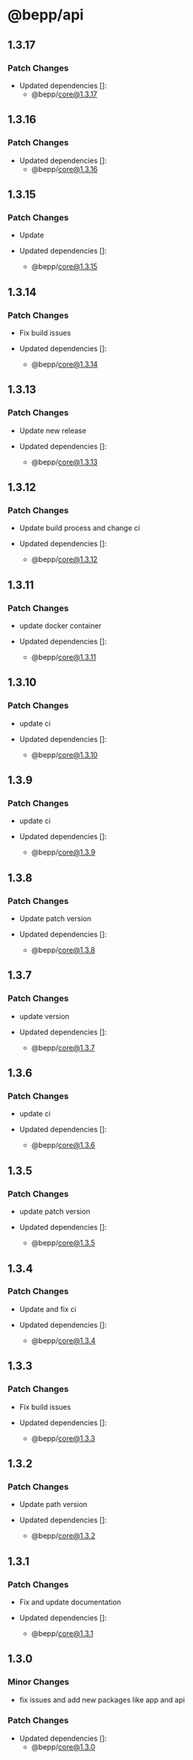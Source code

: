 # @bepp/api

## 1.3.17

### Patch Changes

- Updated dependencies []:
  - @bepp/core@1.3.17

## 1.3.16

### Patch Changes

- Updated dependencies []:
  - @bepp/core@1.3.16

## 1.3.15

### Patch Changes

- Update

- Updated dependencies []:
  - @bepp/core@1.3.15

## 1.3.14

### Patch Changes

- Fix build issues

- Updated dependencies []:
  - @bepp/core@1.3.14

## 1.3.13

### Patch Changes

- Update new release

- Updated dependencies []:
  - @bepp/core@1.3.13

## 1.3.12

### Patch Changes

- Update build process and change ci

- Updated dependencies []:
  - @bepp/core@1.3.12

## 1.3.11

### Patch Changes

- update docker container

- Updated dependencies []:
  - @bepp/core@1.3.11

## 1.3.10

### Patch Changes

- update ci

- Updated dependencies []:
  - @bepp/core@1.3.10

## 1.3.9

### Patch Changes

- update ci

- Updated dependencies []:
  - @bepp/core@1.3.9

## 1.3.8

### Patch Changes

- Update patch version

- Updated dependencies []:
  - @bepp/core@1.3.8

## 1.3.7

### Patch Changes

- update version

- Updated dependencies []:
  - @bepp/core@1.3.7

## 1.3.6

### Patch Changes

- update ci

- Updated dependencies []:
  - @bepp/core@1.3.6

## 1.3.5

### Patch Changes

- update patch version

- Updated dependencies []:
  - @bepp/core@1.3.5

## 1.3.4

### Patch Changes

- Update and fix ci

- Updated dependencies []:
  - @bepp/core@1.3.4

## 1.3.3

### Patch Changes

- Fix build issues

- Updated dependencies []:
  - @bepp/core@1.3.3

## 1.3.2

### Patch Changes

- Update path version

- Updated dependencies []:
  - @bepp/core@1.3.2

## 1.3.1

### Patch Changes

- Fix and update documentation

- Updated dependencies []:
  - @bepp/core@1.3.1

## 1.3.0

### Minor Changes

- fix issues and add new packages like app and api

### Patch Changes

- Updated dependencies []:
  - @bepp/core@1.3.0
